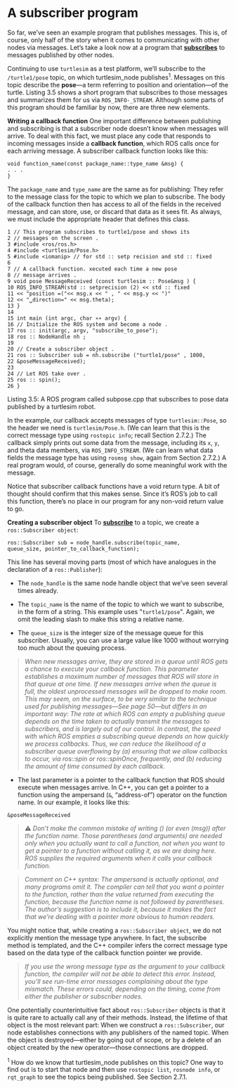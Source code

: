 # A subscriber program

So far, we’ve seen an example program that publishes messages. This is, of course, only
half of the story when it comes to communicating with other nodes via messages. Let’s
take a look now at a program that [**subscribes**](http://wiki.ros.org/ROS/Tutorials/WritingPublisherSubscriber(c++)) to messages published by other nodes.

Continuing to use `turtlesim` as a test platform, we’ll subscribe to the `/turtle1/pose`
topic, on which turtlesim_node publishes<sup>1</sup>. Messages on this topic describe the **pose**—a
term referring to position and orientation—of the turtle. Listing 3.5 shows a short program that subscribes to those messages and summarizes them for us via `ROS_INFO-_STREAM`. Although some parts of this program should be familiar by now, there are
three new elements.


**Writing a callback function** One important difference between publishing and subscribing is that a subscriber node doesn’t know when messages will arrive. To deal with this fact,
we must place any code that responds to incoming messages inside a **callback function**,
which ROS calls once for each arriving message. A subscriber callback function looks like
this:

```
void function_name(const package_name::type_name &msg) {
. . .
}
```

The `package_name` and `type_name` are the same as for publishing: They refer to the
message class for the topic to which we plan to subscribe. The body of the callback function then has access to all of the fields in the received message, and can store, use, or discard that data as it sees fit. As always, we must include the appropriate header that defines
this class.

```
1 // This program subscribes to turtle1/pose and shows its
2 // messages on the screen .
3 #include <ros/ros.h>
4 #include <turtlesim/Pose.h>
5 #include <iomanip> // for std :: setp recision and std :: fixed
6
7 // A callback function. xecuted each time a new pose
8 // message arrives .
9 void pose MessageReceived (const turtlesim :: Pose&msg ) {
10 ROS_INFO_STREAM(std :: setprecision (2) << std :: fixed
11 << "position =("<< msg.x << " , " << msg.y << ")"
12 << "␣direction=" << msg.theta);
13 }
14
15 int main (int argc, char ∗∗ argv) {
16 // Initialize the ROS system and become a node .
17 ros :: init(argc, argv, "subscribe_to_pose");
18 ros :: NodeHandle nh ;
19
20 // Create a subscriber object .
21 ros :: Subscriber sub = nh.subscribe ("turtle1/pose" , 1000,
22 &poseMessageReceived);
23
24 // Let ROS take over .
25 ros :: spin();
26 }
```
Listing 3.5: A ROS program called subpose.cpp that subscribes to pose data published by a turtlesim robot.

In the example, our callback accepts messages of type `turtlesim::Pose`, so the header
we need is `turtlesim/Pose.h`. (We can learn that this is the correct message type using `rostopic info`; recall Section 2.7.2.) The callback simply prints out some data from the message, including its `x`, `y`, and theta data members, via `ROS_INFO_STREAM`. (We can
learn what data fields the message type has using `rosmsg show`, again from Section 2.7.2.)
A real program would, of course, generally do some meaningful work with the message.


Notice that subscriber callback functions have a void return type. A bit of thought
should confirm that this makes sense. Since it’s ROS’s job to call this function, there’s no
place in our program for any non-void return value to go.


**Creating a subscriber object** To [**subscribe**](http://wiki.ros.org/roscpp/Overview/Publishers%20and%20Subscribers) to a topic, we create a `ros::Subscriber object`:

```
ros::Subscriber sub = node_handle.subscribe(topic_name,
queue_size, pointer_to_callback_function);
```

This line has several moving parts (most of which have analogues in the declaration of a
`ros::Publisher`):

* The `node_handle` is the same node handle object that we’ve seen several times
already.

* The `topic_name` is the name of the topic to which we want to subscribe, in the
form of a string. This example uses "`turtle1/pose`". Again, we omit the leading
slash to make this string a relative name.

* The `queue_size` is the integer size of the message queue for this subscriber. Usually, you can use a large value like 1000 without worrying too much about the queuing process.

> *When new messages arrive, they are stored in a queue until ROS gets a chance*
> *to execute your callback function. This parameter establishes a maximum*
> *number of messages that ROS will store in that queue at one time. If new*
> *messages arrive when the queue is full, the oldest unprocessed messages will*
> *be dropped to make room. This may seem, on the surface, to be very similar*
> *to the technique used for publishing messages—See page 50—but differs in*
> *an important way: The rate at which ROS can empty a publishing queue depends*
> *on the time taken to actually transmit the messages to subscribers, and*
> *is largely out of our control. In contrast, the speed with which ROS empties*
> *a subscribing queue depends on how quickly we process callbacks. Thus, we*
> *can reduce the likelihood of a subscriber queue overflowing by (a) ensuring*
> *that we allow callbacks to occur, via ros::spin or ros::spinOnce, frequently,*
> *and (b) reducing the amount of time consumed by each callback.*

* The last parameter is a pointer to the callback function that ROS should execute
when messages arrive. In C++, you can get a pointer to a function using the ampersand 
(`&`, “address-of”) operator on the function name. In our example, it looks like
this:

```&poseMessageReceived```

> ⚠️ *Don’t make the common mistake of writing () (or even (msg)) after the function name.* 
> *Those parentheses (and arguments) are needed only when you actually want to call a*
> *function, not when you want to get a pointer to a function without calling it, as we*
> *are doing here. ROS supplies the required arguments when it calls your callback function.*

> *Comment on C++ syntax: The ampersand is actually optional, and many programs omit it.* 
> *The compiler can tell that you want a pointer to the function, rather than the value returned* 
> *from executing the function, because the function name is not followed by parentheses.* 
> *The author’s suggestion is to include it, because it makes the fact that we’re dealing with a* 
> *pointer more obvious to human readers.*

You might notice that, while creating a `ros::Subscriber object`, we do not explicitly
mention the message type anywhere. In fact, the subscribe method is templated, and
the C++ compiler infers the correct message type based on the data type of the callback
function pointer we provide.

> *If you use the wrong message type as the argument to your callback function, the*
> *compiler will not be able to detect this error. Instead, you’ll see run-time error messages* 
> *complaining about the type mismatch. These errors could, depending on the timing, come from* 
> *either the publisher or subscriber nodes.*

One potentially counterintuitive fact about `ros::Subscriber` objects is that it is quite
rare to actually call any of their methods. Instead, the lifetime of that object is the most
relevant part: When we construct a `ros::Subscriber`, our node establishes connections
with any publishers of the named topic. When the object is destroyed—either by going out
of scope, or by a delete of an object created by the new operator—those connections are
dropped.


<sup>1</sup> How do we know that turtlesim_node publishes on this topic? One way to find out is to start that node
and then use `rostopic list`, `rosnode info`, or `rqt_graph` to see the topics being published. See Section 2.7.1.
